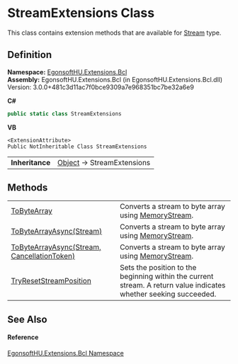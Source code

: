 # StreamExtensions Class


This class contains extension methods that are available for <a href="https://learn.microsoft.com/dotnet/api/system.io.stream" target="_blank" rel="noopener noreferrer">Stream</a> type.



## Definition
**Namespace:** <a href="N_EgonsoftHU_Extensions_Bcl.md">EgonsoftHU.Extensions.Bcl</a>  
**Assembly:** EgonsoftHU.Extensions.Bcl (in EgonsoftHU.Extensions.Bcl.dll) Version: 3.0.0+481c3d11ac7f0bce9309a7e968351bc7be32a6e9

**C#**
``` C#
public static class StreamExtensions
```
**VB**
``` VB
<ExtensionAttribute>
Public NotInheritable Class StreamExtensions
```

<table><tr><td><strong>Inheritance</strong></td><td><a href="https://learn.microsoft.com/dotnet/api/system.object" target="_blank" rel="noopener noreferrer">Object</a>  →  StreamExtensions</td></tr>
</table>



## Methods
<table>
<tr>
<td><a href="M_EgonsoftHU_Extensions_Bcl_StreamExtensions_ToByteArray.md">ToByteArray</a></td>
<td>Converts a stream to byte array using <a href="https://learn.microsoft.com/dotnet/api/system.io.memorystream" target="_blank" rel="noopener noreferrer">MemoryStream</a>.</td></tr>
<tr>
<td><a href="M_EgonsoftHU_Extensions_Bcl_StreamExtensions_ToByteArrayAsync.md">ToByteArrayAsync(Stream)</a></td>
<td>Converts a stream to byte array using <a href="https://learn.microsoft.com/dotnet/api/system.io.memorystream" target="_blank" rel="noopener noreferrer">MemoryStream</a>.</td></tr>
<tr>
<td><a href="M_EgonsoftHU_Extensions_Bcl_StreamExtensions_ToByteArrayAsync_1.md">ToByteArrayAsync(Stream, CancellationToken)</a></td>
<td>Converts a stream to byte array using <a href="https://learn.microsoft.com/dotnet/api/system.io.memorystream" target="_blank" rel="noopener noreferrer">MemoryStream</a>.</td></tr>
<tr>
<td><a href="M_EgonsoftHU_Extensions_Bcl_StreamExtensions_TryResetStreamPosition.md">TryResetStreamPosition</a></td>
<td>Sets the position to the beginning within the current stream. A return value indicates whether seeking succeeded.</td></tr>
</table>

## See Also


#### Reference
<a href="N_EgonsoftHU_Extensions_Bcl.md">EgonsoftHU.Extensions.Bcl Namespace</a>  
